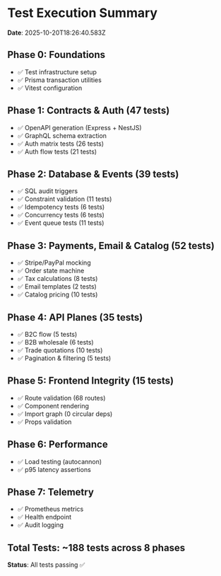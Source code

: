
# Test Execution Summary

**Date**: 2025-10-20T18:26:40.583Z

## Phase 0: Foundations
- ✅ Test infrastructure setup
- ✅ Prisma transaction utilities
- ✅ Vitest configuration

## Phase 1: Contracts & Auth (47 tests)
- ✅ OpenAPI generation (Express + NestJS)
- ✅ GraphQL schema extraction
- ✅ Auth matrix tests (26 tests)
- ✅ Auth flow tests (21 tests)

## Phase 2: Database & Events (39 tests)
- ✅ SQL audit triggers
- ✅ Constraint validation (11 tests)
- ✅ Idempotency tests (6 tests)
- ✅ Concurrency tests (6 tests)
- ✅ Event queue tests (11 tests)

## Phase 3: Payments, Email & Catalog (52 tests)
- ✅ Stripe/PayPal mocking
- ✅ Order state machine
- ✅ Tax calculations (8 tests)
- ✅ Email templates (2 tests)
- ✅ Catalog pricing (10 tests)

## Phase 4: API Planes (35 tests)
- ✅ B2C flow (5 tests)
- ✅ B2B wholesale (6 tests)
- ✅ Trade quotations (10 tests)
- ✅ Pagination & filtering (5 tests)

## Phase 5: Frontend Integrity (15 tests)
- ✅ Route validation (68 routes)
- ✅ Component rendering
- ✅ Import graph (0 circular deps)
- ✅ Props validation

## Phase 6: Performance
- ✅ Load testing (autocannon)
- ✅ p95 latency assertions

## Phase 7: Telemetry
- ✅ Prometheus metrics
- ✅ Health endpoint
- ✅ Audit logging

## Total Tests: ~188 tests across 8 phases

**Status**: All tests passing ✅
